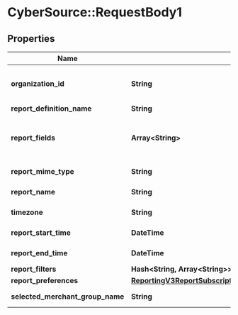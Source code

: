 # CyberSource::RequestBody1

## Properties
Name | Type | Description | Notes
------------ | ------------- | ------------- | -------------
**organization_id** | **String** | Valid CyberSource Organization Id | [optional] 
**report_definition_name** | **String** |  | [optional] 
**report_fields** | **Array&lt;String&gt;** | List of fields which needs to get included in a report | [optional] 
**report_mime_type** | **String** |  Format of the report | [optional] 
**report_name** | **String** | Name of the report | [optional] 
**timezone** | **String** | Timezone of the report | [optional] 
**report_start_time** | **DateTime** | Start time of the report | [optional] 
**report_end_time** | **DateTime** | End time of the report | [optional] 
**report_filters** | **Hash&lt;String, Array&lt;String&gt;&gt;** |  | [optional] 
**report_preferences** | [**ReportingV3ReportSubscriptionsGet200ResponseReportPreferences**](ReportingV3ReportSubscriptionsGet200ResponseReportPreferences.md) |  | [optional] 
**selected_merchant_group_name** | **String** | Specifies the group name | [optional] 


